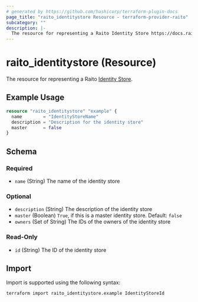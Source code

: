 ```yaml
---
# generated by https://github.com/hashicorp/terraform-plugin-docs
page_title: "raito_identitystore Resource - terraform-provider-raito"
subcategory: ""
description: |-
  The resource for representing a Raito Identity Store https://docs.raito.io/docs/cloud/identity_stores.
---
```


# raito_identitystore (Resource)

The resource for representing a Raito [Identity Store](https://docs.raito.io/docs/cloud/identity_stores).

## Example Usage

```terraform
resource "raito_identitystore" "example" {
  name        = "IdentityStoreName"
  description = "Description for the identity store"
  master      = false
}
```

<!-- schema generated by tfplugindocs -->
## Schema

### Required

- `name` (String) The name of the identity store

### Optional

- `description` (String) The description of the identity store
- `master` (Boolean) `True`, if this is a master identity store. Default: `false`
- `owners` (Set of String) The IDs of the owners of the identity store

### Read-Only

- `id` (String) The ID of the identity store

## Import

Import is supported using the following syntax:

```shell
terraform import raito_identitystore.example IdentityStoreId
```
